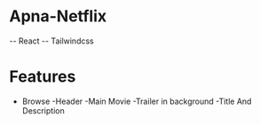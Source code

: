 # Apna-Netflix

-- React
-- Tailwindcss

# Features
- Browse
  -Header
  -Main Movie
  -Trailer in background
  -Title And Description
